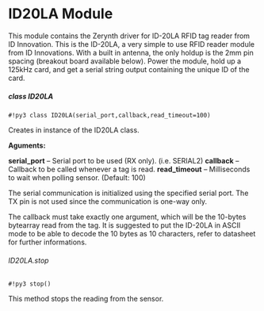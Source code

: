 # ID20LA Module

This module contains the Zerynth driver for ID-20LA RFID tag reader from ID Innovation. This is the ID-20LA, a very simple to use RFID reader module from ID Innovations. With a built in antenna, the only holdup is the 2mm pin spacing (breakout board available below). Power the module, hold up a 125kHz card, and get a serial string output containing the unique ID of the card.

##### class ID20LA

```#!py3 class ID20LA(serial_port,callback,read_timeout=100)```

Creates in instance of the ID20LA class.


**Aguments:**

    
**serial_port** – Serial port to be used (RX only). (i.e. SERIAL2)
**callback** – Callback to be called whenever a tag is read.
**read_timeout** – Milliseconds to wait when polling sensor. (Default: 100)

The serial communication is initialized using the specified serial port.
The TX pin is not used since the communication is one-way only.

The callback must take exactly one argument, which will be the 10-bytes
bytearray read from the tag. It is suggested to put the ID-20LA in ASCII
mode to be able to decode the 10 bytes as 10 characters, refer to datasheet
for further informations.

###### ID20LA.stop

```#!py3 stop()```

This method stops the reading from the sensor.
<!--stackedit_data:
eyJoaXN0b3J5IjpbLTk2OTA5MjAyMV19
-->
